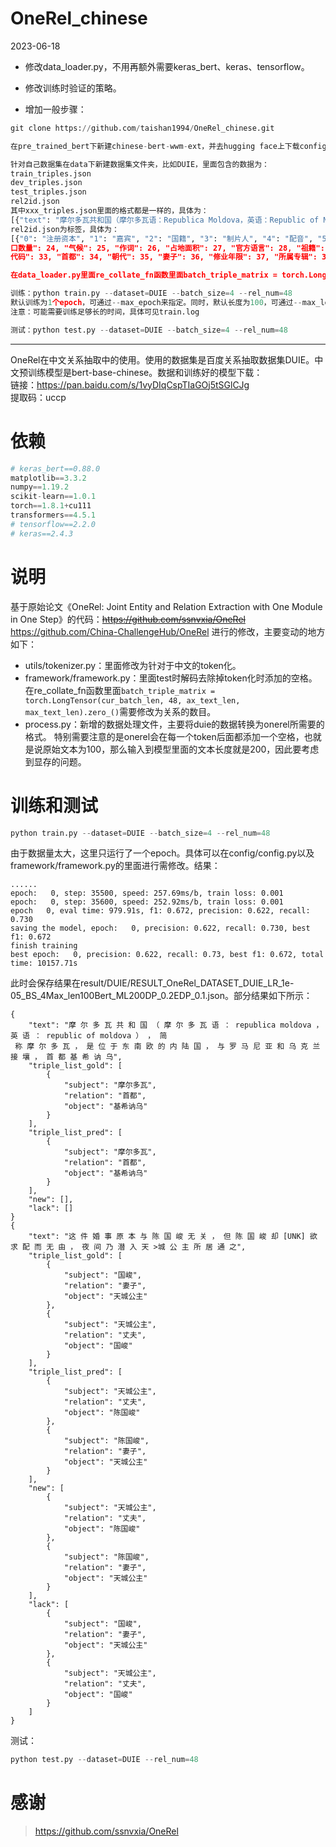 # OneRel_chinese
2023-06-18

- 修改data_loader.py，不用再额外需要keras_bert、keras、tensorflow。
- 修改训练时验证的策略。

- 增加一般步骤：

```python
git clone https://github.com/taishan1994/OneRel_chinese.git

在pre_trained_bert下新建chinese-bert-wwm-ext，并去hugging face上下载config.json、pytorch_model.bin、vocab.txt到其下

针对自己数据集在data下新建数据集文件夹，比如DUIE，里面包含的数据为：
train_triples.json
dev_triples.json
test_triples.json
rel2id.json
其中xxx_triples.json里面的格式都是一样的，具体为：
[{"text": "摩尔多瓦共和国（摩尔多瓦语：Republica Moldova，英语：Republic of Moldova），简称摩尔多瓦，是位于东南欧的内陆国，与罗马>尼亚和乌克兰接壤，首都基希讷乌", "triple_list": [["摩尔多瓦", "首都", "基希讷乌"]]}, ......]
rel2id.json为标签，具体为：
[{"0": "注册资本", "1": "嘉宾", "2": "国籍", "3": "制片人", "4": "配音", "5": "作者", "6": "总部地点", "7": "导演", "8": "简称", "9": "票房", "10": "主题曲", "11": "号", "12": "主角", "13": "母亲", "14": "编剧", "15": "邮政编码", "16": "主演", "17": "作曲", "18": "获奖", "19": "主持人", "20": "董事长", "21": "上映时间", "22": "丈夫", "23": "代言人", "24": "人口数量", "25": "气候", "26": "作词", "27": "占地面积", "28": "官方语言", "29": "祖籍", "30": "毕业院校", "31": "所在城市", "32": "海拔", "33": "专业代码", "34": "首都", "35": "朝代", "36": "妻子", "37": "修业年限", "38": "所属专辑", "39": "成立日期", "40": "创始人", "41": "饰演", "42": ">校长", "43": "改编自", "44": "歌手", "45": "出品公司", "46": "面积", "47": "父亲"}, {"注册资本": 0, "嘉宾": 1, "国籍": 2, "制片人": 3, "配音": 4, "作者": 5, "总部地点": 6, "导演": 7, "简称": 8, "票房": 9, "主题曲": 10, "号": 11, "主角": 12, "母亲": 13, "编剧": 14, "邮政编码": 15, "主演": 16, "作曲": 17, "获奖": 18, "主持人": 19, "董事长": 20, "上映时间": 21, "丈夫": 22, "代言人": 23, "人
口数量": 24, "气候": 25, "作词": 26, "占地面积": 27, "官方语言": 28, "祖籍": 29, "毕业院校": 30, "所在城市": 31, "海拔": 32, "专业
代码": 33, "首都": 34, "朝代": 35, "妻子": 36, "修业年限": 37, "所属专辑": 38, "成立日期": 39, "创始人": 40, "饰演": 41, "校长": 42, "改编自": 43, "歌手": 44, "出品公司": 45, "面积": 46, "父亲": 47}]

在data_loader.py里面re_collate_fn函数里面batch_triple_matrix = torch.LongTensor(cur_batch_len, 48, ax_text_len, max_text_len).zero_()需要修改为关系的数目。DUIE关系数目为48。

训练：python train.py --dataset=DUIE --batch_size=4 --rel_num=48
默认训练为1个epoch，可通过--max_epoch来指定。同时，默认长度为100，可通过--max_len指定，并设置--bert_max_len为max_len的一倍。
注意：可能需要训练足够长的时间，具体可见train.log

测试：python test.py --dataset=DUIE --batch_size=4 --rel_num=48
```

****

OneRel在中文关系抽取中的使用。使用的数据集是百度关系抽取数据集DUIE。中文预训练模型是bert-base-chinese。数据和训练好的模型下载：<br>
链接：https://pan.baidu.com/s/1vyDIqCspTIaGOj5tSGlCJg<br>
提取码：uccp

# 依赖
```python
# keras_bert==0.88.0
matplotlib==3.3.2
numpy==1.19.2
scikit-learn==1.0.1
torch==1.8.1+cu111
transformers==4.5.1
# tensorflow==2.2.0
# keras==2.4.3
```

# 说明
基于原始论文《OneRel: Joint Entity and Relation Extraction with One Module in One Step》的代码：~~https://github.com/ssnvxia/OneRel~~ https://github.com/China-ChallengeHub/OneRel 进行的修改，主要变动的地方如下：
- utils/tokenizer.py：里面修改为针对于中文的token化。
- framework/framework.py：里面test时解码去除掉token化时添加的空格。在re_collate_fn函数里面```batch_triple_matrix = torch.LongTensor(cur_batch_len, 48, ax_text_len, max_text_len).zero_()```需要修改为关系的数目。
- process.py：新增的数据处理文件，主要将duie的数据转换为onerel所需要的格式。
特别需要注意的是onerel会在每一个token后面都添加一个空格，也就是说原始文本为100，那么输入到模型里面的文本长度就是200，因此要考虑到显存的问题。

# 训练和测试
```python
python train.py --dataset=DUIE --batch_size=4 --rel_num=48
```
由于数据量太大，这里只运行了一个epoch。具体可以在config/config.py以及framework/framework.py的里面进行需修改。结果：
```
......
epoch:   0, step: 35500, speed: 257.69ms/b, train loss: 0.001
epoch:   0, step: 35600, speed: 252.92ms/b, train loss: 0.001
epoch   0, eval time: 979.91s, f1: 0.672, precision: 0.622, recall: 0.730
saving the model, epoch:   0, precision: 0.622, recall: 0.730, best f1: 0.672
finish training
best epoch:   0, precision: 0.622, recall: 0.73, best f1: 0.672, total time: 10157.71s
```
此时会保存结果在result/DUIE/RESULT_OneRel_DATASET_DUIE_LR_1e-05_BS_4Max_len100Bert_ML200DP_0.2EDP_0.1.json。部分结果如下所示：
```
{       
    "text": "摩 尔 多 瓦 共 和 国 （ 摩 尔 多 瓦 语 ： republica moldova ， 英 语 ： republic of moldova ） ， 简
 称 摩 尔 多 瓦 ， 是 位 于 东 南 欧 的 内 陆 国 ， 与 罗 马 尼 亚 和 乌 克 兰 接 壤 ， 首 都 基 希 讷 乌",
    "triple_list_gold": [
        {   
            "subject": "摩尔多瓦",
            "relation": "首都",
            "object": "基希讷乌"
        }
    ],      
    "triple_list_pred": [
        {   
            "subject": "摩尔多瓦",
            "relation": "首都",
            "object": "基希讷乌"
        }   
    ],      
    "new": [],
    "lack": []
}
{
    "text": "这 件 婚 事 原 本 与 陈 国 峻 无 关 ， 但 陈 国 峻 却 [UNK] 欲 求 配 而 无 由 ， 夜 间 乃 潜 入 天 >城 公 主 所 居 通 之",
    "triple_list_gold": [
        {
            "subject": "国峻",
            "relation": "妻子",
            "object": "天城公主"
        },
        {
            "subject": "天城公主",
            "relation": "丈夫",
            "object": "国峻"
        }
    ],
    "triple_list_pred": [
        {
            "subject": "天城公主",
            "relation": "丈夫",
            "object": "陈国峻"
        },
        {
            "subject": "陈国峻",
            "relation": "妻子",
            "object": "天城公主"
        }
    ],
	"new": [
        {
            "subject": "天城公主",
            "relation": "丈夫",
            "object": "陈国峻"
        },
        {
            "subject": "陈国峻",
            "relation": "妻子",
            "object": "天城公主"
        }
    ],
    "lack": [
        {
            "subject": "国峻",
            "relation": "妻子",
            "object": "天城公主"
        },
        {
            "subject": "天城公主",
            "relation": "丈夫",
            "object": "国峻"
        }
    ]
}
```
测试：
```python
python test.py --dataset=DUIE --rel_num=48
```

# 感谢
> https://github.com/ssnvxia/OneRel
